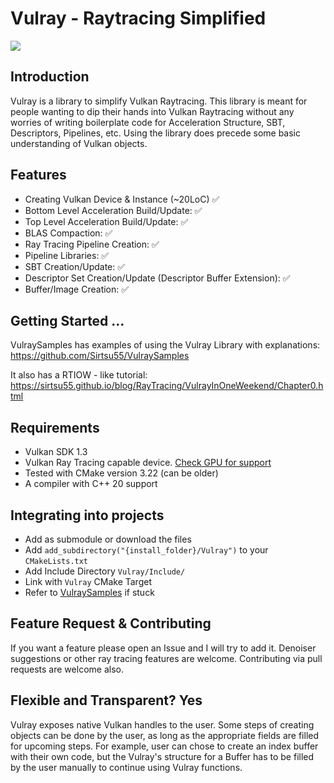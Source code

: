 # Vulray - Raytracing Simplified

<img src=https://user-images.githubusercontent.com/65868911/229463845-60a57bbd-4e80-4f1b-930e-e90a0569b7e1.jpg width="auto" height="auto">

## Introduction
Vulray is a library to simplify Vulkan Raytracing.
This library is meant for people wanting to dip their hands into Vulkan Raytracing without any worries of writing boilerplate code for Acceleration Structure, SBT, Descriptors, Pipelines, etc. 
Using the library does precede some basic understanding of Vulkan objects. 
## Features
- Creating Vulkan Device & Instance  (~20LoC) ✅
- Bottom Level Acceleration Build/Update: ✅
- Top Level Acceleration Build/Update: ✅
- BLAS Compaction: ✅
- Ray Tracing Pipeline Creation: ✅
- Pipeline Libraries: ✅
- SBT Creation/Update: ✅
- Descriptor Set Creation/Update (Descriptor Buffer Extension): ✅
- Buffer/Image Creation: ✅

## Getting Started ...

VulraySamples has examples of using the Vulray Library with explanations: https://github.com/Sirtsu55/VulraySamples

It also has a RTIOW - like tutorial: https://sirtsu55.github.io/blog/RayTracing/VulrayInOneWeekend/Chapter0.html
## Requirements
- Vulkan SDK 1.3
- Vulkan Ray Tracing capable device. [Check GPU for support](https://vulkan.gpuinfo.org/listdevicescoverage.php?extension=VK_KHR_ray_tracing_pipeline&platform=all)
- Tested with CMake version 3.22 (can be older)
- A compiler with C++ 20 support 

## Integrating into projects
- Add as submodule or download the files
- Add ```add_subdirectory("{install_folder}/Vulray")``` to your ```CMakeLists.txt```
- Add Include Directory ```Vulray/Include/```
- Link with `Vulray` CMake Target
- Refer to [VulraySamples](https://github.com/Sirtsu55/VulraySamples
) if stuck

## Feature Request & Contributing
If you want a feature please open an Issue and I will try to add it. Denoiser suggestions or other ray tracing features  are welcome. Contributing via pull requests are welcome also.

## Flexible and Transparent? Yes
Vulray exposes native Vulkan handles to the user. Some steps of creating objects can be done by the user, as long as the appropriate fields are filled for upcoming steps. For example, user can chose to create an index buffer with their own code, but the Vulray's structure for a Buffer has to be filled by the user manually to continue using Vulray functions.
